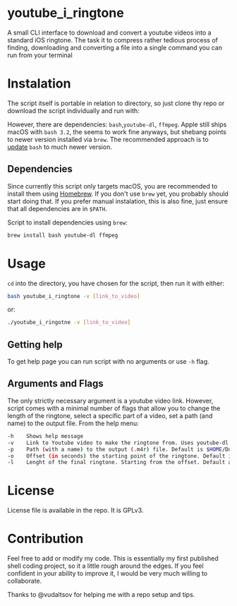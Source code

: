# youtube_i_ringtone
A small CLI interface to download and convert a youtube videos into a standard iOS ringtone. The task it to compress rather tedious process of finding, downloading and converting a file into a single command you can run from your terminal

# Instalation
The script itself is portable in relation to directory, so just clone thу repo or download the script individually and run with:

However, there are dependencies: `bash`,`youtube-dl`, `ffmpeg`. Apple still ships macOS with `bash 3.2`, the seems to work fine anyways, but shebang points to newer version installed via `brew`. The recommended approach is to [update](https://itnext.io/upgrading-bash-on-macos-7138bd1066ba) `bash` to much newer version.

## Dependencies
Since currently this script only targets macOS, you are recommended to install them using [Homebrew](https://brew.sh). If you don't use `brew` yet, you probably should start doing that. If you prefer manual instalation, this is also fine, just ensure that all dependencies are in `$PATH`.

Script to install dependencies using `brew`:
```bash
brew install bash youtube-dl ffmpeg
```


# Usage
`cd` into the directory, you have chosen for the script, then run it with either:

```bash
bash youtube_i_ringtone -v [link_to_video]
```

or:

```bash
./youtube_i_ringotne -v [link_to_video]
```

## Getting help
To get help page you can run script with no arguments or use `-h` flag. 


## Arguments and Flags
The only strictly necessary argument is a youtube video link. However, script comes with a minimal number of flags that allow you to change the length of the ringtone, select a specific part of a video, set a path (and name) to the output file. From the help menu:

```bash
-h    Shows help message
-v    Link to Youtube video to make the ringtone from. Uses youtube-dl
-p    Path (with a name) to the output (.m4r) file. Default is $HOME/Downloads/ringtone.m4r
-o    Offset (in seconds) the starting point of the ringtone. Default is 0 sec
-l    Lenght of the final ringtone. Starting from the offset. Default and max is 30 sec
```

# License

License file is available in the repo. It is GPLv3. 

# Contribution

Feel free to add or modify my code. This is essentially my first published shell coding project, so it a little rough around the edges. If you feel confident in your ability to improve it, I would be very much willing to collaborate.

Thanks to @vudaltsov for helping me with a repo setup and tips.
